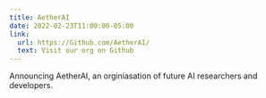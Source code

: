 ```yaml
---
title: AetherAI
date: 2022-02-23T11:00:00-05:00
link: 
  url: https://Github.com/AetherAI/
  text: Visit our org on Github
---
```


Announcing AetherAI, an orginiasation of future AI researchers and developers.